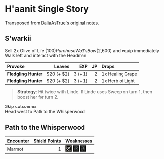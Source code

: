# H'aanit Single Story

Transposed from [DaliaAsTrue's original notes](https://drive.google.com/file/d/1rAopN7ZrQXQC0X60xdQ2_iA_EQsTjFgR/view).

## S'warkii

Sell 2x Olive of Life ($100)  
Purchase Wolf's Bow ($2,600) and equip immediately  
Walk left and interact with the Headman  

| Provoke | Leaves | EXP |  JP | Drops |
| :-- | --: | --: | --: | :-- |
| **Fledgling Hunter** | $20 (+ $2) | 3 (+ 1) | 2 | 1x Healing Grape |
| **Fledgling Hunter** | $20 (+ $2) | 3 (+ 1) | 2 | 1x Herb of Light |

> **Strategy**: Hit twice with Linde. If Linde uses Sweep on turn 1, then boost her for turn 2.

Skip cutscenes  
Head west to Path to the Whisperwood

## Path to the Whisperwood

| Encounter | Shield Points | Weaknesses |
| :-- | --: | :-- |
| Marmot | 1 | ![](https://raw.githubusercontent.com/speedfuns/octopath/master/img/weapons/bow.png) ![](https://raw.githubusercontent.com/speedfuns/octopath/master/img/unknown.png) ![](https://raw.githubusercontent.com/speedfuns/octopath/master/img/unknown.png) | 